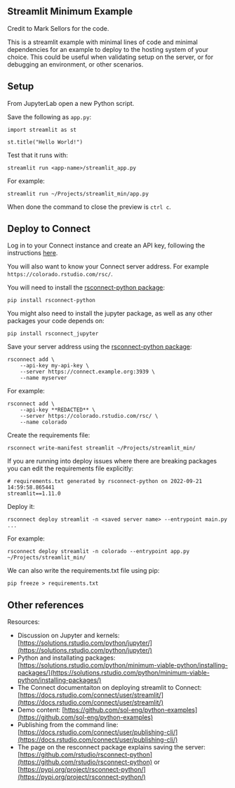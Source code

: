 
## Streamlit Minimum Example

Credit to Mark Sellors for the code. 

This is a streamlit example with minimal lines of code and minimal dependencies for an example to deploy to the hosting system of your choice. This could be useful when validating setup on the server, or for debugging an environment, or other scenarios. 

## Setup

From JupyterLab open a new Python script. 

Save the following as `app.py`: 

```
import streamlit as st

st.title("Hello World!")
```

Test that it runs with: 

```
streamlit run <app-name>/streamlit_app.py
```

For example: 

```
streamlit run ~/Projects/streamlit_min/app.py
```

When done the command to close the preview is `ctrl c`. 

## Deploy to Connect

Log in to your Connect instance and create an API key, following the instructions [here](https://docs.rstudio.com/how-to-guides/rsc/publish-jupyter-notebook/#step-3-connect-jupyter-notebook-to-rstudio-connect). 

You will also want to know your Connect server address. For example `https://colorado.rstudio.com/rsc/`. 

You will need to install the [rsconnect-python package](https://github.com/rstudio/rsconnect-python): 

```
pip install rsconnect-python
```

You might also need to install the jupyter package, as well as any other packages your code depends on: 

```
pip install rsconnect_jupyter
```

Save your server address using the [rsconnect-python package](https://github.com/rstudio/rsconnect-python): 

```
rsconnect add \
    --api-key my-api-key \
    --server https://connect.example.org:3939 \
    --name myserver
```

For example:

```
rsconnect add \
    --api-key **REDACTED** \
    --server https://colorado.rstudio.com/rsc/ \
    --name colorado
```

Create the requirements file: 

```
rsconnect write-manifest streamlit ~/Projects/streamlit_min/
```

If you are running into deploy issues where there are breaking packages you can edit the requirements file explicitly: 

```
# requirements.txt generated by rsconnect-python on 2022-09-21 14:59:58.865441
streamlit==1.11.0
```

Deploy it: 

```
rsconnect deploy streamlit -n <saved server name> --entrypoint main.py ...
```

For example: 

```
rsconnect deploy streamlit -n colorado --entrypoint app.py ~/Projects/streamlit_min/
```


We can also write the requirements.txt file using pip: 

```
pip freeze > requirements.txt
```


## Other references 

Resources: 

 - Discussion on Jupyter and kernels: [https://solutions.rstudio.com/python/jupyter/](https://solutions.rstudio.com/python/jupyter/)
 - Python and installating packages: [https://solutions.rstudio.com/python/minimum-viable-python/installing-packages/](https://solutions.rstudio.com/python/minimum-viable-python/installing-packages/)
 - The Connect documentaiton on deploying streamlit to Connect: [https://docs.rstudio.com/connect/user/streamlit/](https://docs.rstudio.com/connect/user/streamlit/)
 - Demo content: [https://github.com/sol-eng/python-examples](https://github.com/sol-eng/python-examples) 
 - Publishing from the command line: [https://docs.rstudio.com/connect/user/publishing-cli/](https://docs.rstudio.com/connect/user/publishing-cli/) 
 - The page on the resconnect package explains saving the server: [https://github.com/rstudio/rsconnect-python](https://github.com/rstudio/rsconnect-python) or [https://pypi.org/project/rsconnect-python/](https://pypi.org/project/rsconnect-python/) 







